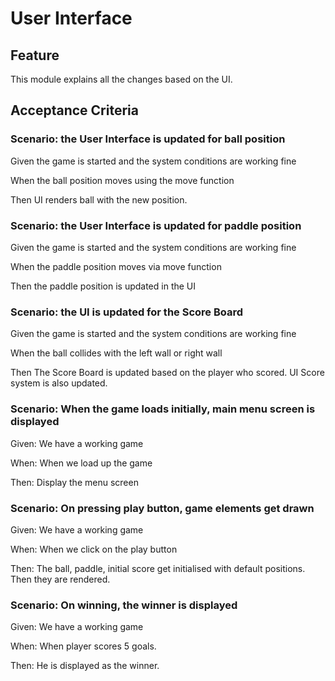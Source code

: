 # User Interface

## Feature

This module explains all the changes based on the UI.

## Acceptance Criteria

### Scenario: the User Interface is updated for ball position

Given the game is started and the system conditions are working fine

When the ball position moves using the move function

Then UI renders ball with the new position.

### Scenario: the User Interface is updated  for paddle position

Given the game is started and the system conditions are working fine

When the paddle position moves via  move function

Then the paddle position is updated in the UI

### Scenario: the UI is updated for the Score Board

Given the game is started and the system conditions are working fine

When the ball collides with the left wall or right wall

Then The Score Board is updated based on the player who scored.
UI Score system is also updated.

### Scenario: When the game loads initially, main menu screen is displayed

Given: We have a working game

When: When we load up the game

Then: Display the menu screen

### Scenario: On pressing play button, game elements get drawn

Given: We have a working game

When: When we click on the play button

Then: The ball, paddle, initial score get initialised with default positions.
Then they are rendered.

### Scenario: On winning, the winner is displayed 

Given: We have a working game

When: When player scores 5 goals.

Then: He is displayed as the winner.
